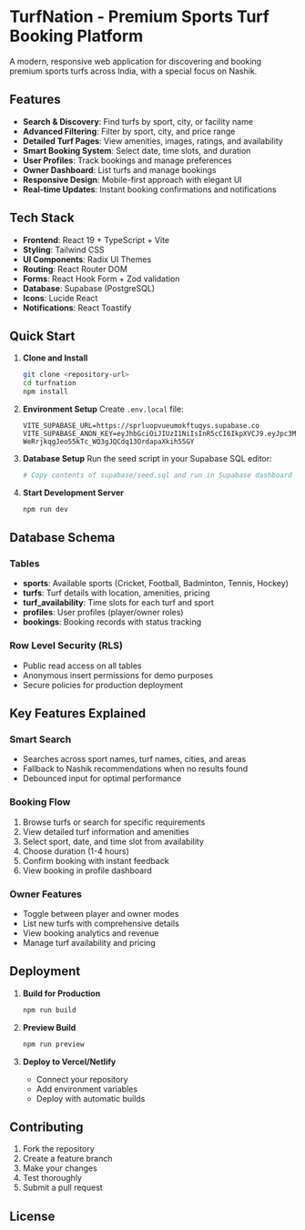 # TurfNation - Premium Sports Turf Booking Platform

A modern, responsive web application for discovering and booking premium sports turfs across India, with a special focus on Nashik.

## Features

- **Search & Discovery**: Find turfs by sport, city, or facility name
- **Advanced Filtering**: Filter by sport, city, and price range
- **Detailed Turf Pages**: View amenities, images, ratings, and availability
- **Smart Booking System**: Select date, time slots, and duration
- **User Profiles**: Track bookings and manage preferences
- **Owner Dashboard**: List turfs and manage bookings
- **Responsive Design**: Mobile-first approach with elegant UI
- **Real-time Updates**: Instant booking confirmations and notifications

## Tech Stack

- **Frontend**: React 19 + TypeScript + Vite
- **Styling**: Tailwind CSS
- **UI Components**: Radix UI Themes
- **Routing**: React Router DOM
- **Forms**: React Hook Form + Zod validation
- **Database**: Supabase (PostgreSQL)
- **Icons**: Lucide React
- **Notifications**: React Toastify

## Quick Start

1. **Clone and Install**
   ```bash
   git clone <repository-url>
   cd turfnation
   npm install
   ```

2. **Environment Setup**
   Create `.env.local` file:
   ```
   VITE_SUPABASE_URL=https://sprluopvueumokftuqys.supabase.co
   VITE_SUPABASE_ANON_KEY=eyJhbGciOiJIUzI1NiIsInR5cCI6IkpXVCJ9.eyJpc3MiOiJzdXBhYmFzZSIsInJlZiI6InNwcmx1b3B2dWV1bW9rZnR1cXlzIiwicm9sZSI6ImFub24iLCJpYXQiOjE3NjEyODg2MTMsImV4cCI6MjA3Njg2NDYxM30.-WeRrjkqgJeo55kTc_WQ3gJQCdq13OrdapaXkih55GY
   ```

3. **Database Setup**
   Run the seed script in your Supabase SQL editor:
   ```bash
   # Copy contents of supabase/seed.sql and run in Supabase dashboard
   ```

4. **Start Development Server**
   ```bash
   npm run dev
   ```

## Database Schema

### Tables
- **sports**: Available sports (Cricket, Football, Badminton, Tennis, Hockey)
- **turfs**: Turf details with location, amenities, pricing
- **turf_availability**: Time slots for each turf and sport
- **profiles**: User profiles (player/owner roles)
- **bookings**: Booking records with status tracking

### Row Level Security (RLS)
- Public read access on all tables
- Anonymous insert permissions for demo purposes
- Secure policies for production deployment

## Key Features Explained

### Smart Search
- Searches across sport names, turf names, cities, and areas
- Fallback to Nashik recommendations when no results found
- Debounced input for optimal performance

### Booking Flow
1. Browse turfs or search for specific requirements
2. View detailed turf information and amenities
3. Select sport, date, and time slot from availability
4. Choose duration (1-4 hours)
5. Confirm booking with instant feedback
6. View booking in profile dashboard

### Owner Features
- Toggle between player and owner modes
- List new turfs with comprehensive details
- View booking analytics and revenue
- Manage turf availability and pricing

## Deployment

1. **Build for Production**
   ```bash
   npm run build
   ```

2. **Preview Build**
   ```bash
   npm run preview
   ```

3. **Deploy to Vercel/Netlify**
   - Connect your repository
   - Add environment variables
   - Deploy with automatic builds

## Contributing

1. Fork the repository
2. Create a feature branch
3. Make your changes
4. Test thoroughly
5. Submit a pull request

## License
